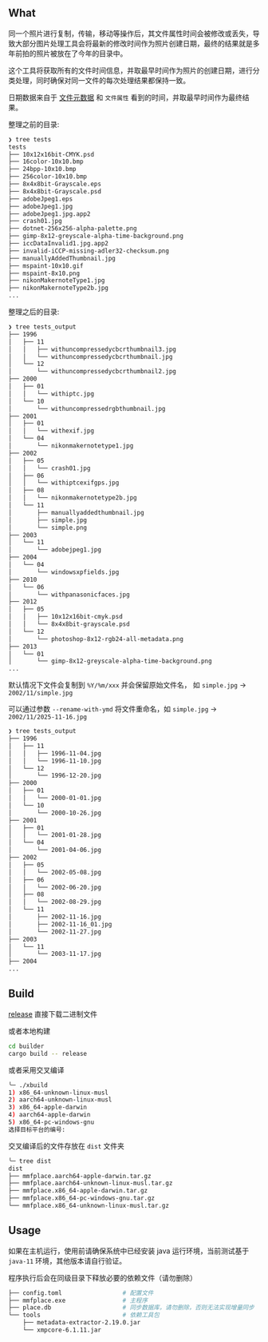 ## What

同一个照片进行复制，传输，移动等操作后，其文件属性时间会被修改或丢失，导致大部分图片处理工具会将最新的修改时间作为照片创建日期，最终的结果就是多年前拍的照片被放在了今年的目录中。

这个工具将获取所有的文件时间信息，并取最早时间作为照片的创建日期，进行分类处理，同时确保对同一文件的每次处理结果都保持一致。

日期数据来自于 [文件元数据](https://github.com/drewnoakes/metadata-extractor) 和 `文件属性` 看到的时间，并取最早时间作为最终结果。

整理之前的目录:

```bash
❯ tree tests
tests
├── 10x12x16bit-CMYK.psd
├── 16color-10x10.bmp
├── 24bpp-10x10.bmp
├── 256color-10x10.bmp
├── 8x4x8bit-Grayscale.eps
├── 8x4x8bit-Grayscale.psd
├── adobeJpeg1.eps
├── adobeJpeg1.jpg
├── adobeJpeg1.jpg.app2
├── crash01.jpg
├── dotnet-256x256-alpha-palette.png
├── gimp-8x12-greyscale-alpha-time-background.png
├── iccDataInvalid1.jpg.app2
├── invalid-iCCP-missing-adler32-checksum.png
├── manuallyAddedThumbnail.jpg
├── mspaint-10x10.gif
├── mspaint-8x10.png
├── nikonMakernoteType1.jpg
├── nikonMakernoteType2b.jpg
...

```

整理之后的目录:

```bash
❯ tree tests_output
├── 1996
│   ├── 11
│   │   ├── withuncompressedycbcrthumbnail3.jpg
│   │   └── withuncompressedycbcrthumbnail.jpg
│   └── 12
│       └── withuncompressedycbcrthumbnail2.jpg
├── 2000
│   ├── 01
│   │   └── withiptc.jpg
│   └── 10
│       └── withuncompressedrgbthumbnail.jpg
├── 2001
│   ├── 01
│   │   └── withexif.jpg
│   └── 04
│       └── nikonmakernotetype1.jpg
├── 2002
│   ├── 05
│   │   └── crash01.jpg
│   ├── 06
│   │   └── withiptcexifgps.jpg
│   ├── 08
│   │   └── nikonmakernotetype2b.jpg
│   └── 11
│       ├── manuallyaddedthumbnail.jpg
│       ├── simple.jpg
│       └── simple.png
├── 2003
│   └── 11
│       └── adobejpeg1.jpg
├── 2004
│   └── 04
│       └── windowsxpfields.jpg
├── 2010
│   └── 06
│       └── withpanasonicfaces.jpg
├── 2012
│   ├── 05
│   │   ├── 10x12x16bit-cmyk.psd
│   │   └── 8x4x8bit-grayscale.psd
│   └── 12
│       └── photoshop-8x12-rgb24-all-metadata.png
├── 2013
│   └── 01
│       └── gimp-8x12-greyscale-alpha-time-background.png
...
```

默认情况下文件会复制到 `%Y/%m/xxx` 并会保留原始文件名， 如 `simple.jpg` -> `2002/11/simple.jpg`

可以通过参数 `--rename-with-ymd` 将文件重命名，如 `simple.jpg` -> `2002/11/2025-11-16.jpg`

```bash
❯ tree tests_output
├── 1996
│   ├── 11
│   │   ├── 1996-11-04.jpg
│   │   └── 1996-11-10.jpg
│   └── 12
│       └── 1996-12-20.jpg
├── 2000
│   ├── 01
│   │   └── 2000-01-01.jpg
│   └── 10
│       └── 2000-10-26.jpg
├── 2001
│   ├── 01
│   │   └── 2001-01-28.jpg
│   └── 04
│       └── 2001-04-06.jpg
├── 2002
│   ├── 05
│   │   └── 2002-05-08.jpg
│   ├── 06
│   │   └── 2002-06-20.jpg
│   ├── 08
│   │   └── 2002-08-29.jpg
│   └── 11
│       ├── 2002-11-16.jpg
│       ├── 2002-11-16_01.jpg
│       └── 2002-11-27.jpg
├── 2003
│   └── 11
│       └── 2003-11-17.jpg
├── 2004
...
```

## Build

[release](https://github.com/idhyt/mmfplace/releases) 直接下载二进制文件

或者本地构建

```bash
cd builder
cargo build -- release
```

或者采用交叉编译

```bash
╰─ ./xbuild
1) x86_64-unknown-linux-musl
2) aarch64-unknown-linux-musl
3) x86_64-apple-darwin
4) aarch64-apple-darwin
5) x86_64-pc-windows-gnu
选择目标平台的编号:
```

交叉编译后的文件存放在 `dist` 文件夹

```bash
╰─ tree dist
dist
├── mmfplace.aarch64-apple-darwin.tar.gz
├── mmfplace.aarch64-unknown-linux-musl.tar.gz
├── mmfplace.x86_64-apple-darwin.tar.gz
├── mmfplace.x86_64-pc-windows-gnu.tar.gz
└── mmfplace.x86_64-unknown-linux-musl.tar.gz
```

## Usage

如果在主机运行，使用前请确保系统中已经安装 java 运行环境，当前测试基于 `java-11` 环境，其他版本请自行验证。

程序执行后会在同级目录下释放必要的依赖文件（请勿删除）

```bash
├── config.toml                 # 配置文件
├── mmfplace.exe                # 主程序
├── place.db                    # 同步数据库，请勿删除，否则无法实现增量同步
└── tools                       # 依赖工具包
    ├── metadata-extractor-2.19.0.jar
    └── xmpcore-6.1.11.jar
````
